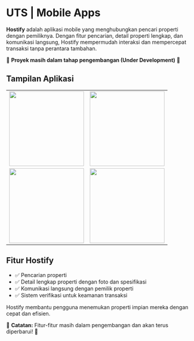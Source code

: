 # UTS | Mobile Apps  

**Hostify** adalah aplikasi mobile yang menghubungkan pencari properti dengan pemiliknya. Dengan fitur pencarian, detail properti lengkap, dan komunikasi langsung, Hostify mempermudah interaksi dan mempercepat transaksi tanpa perantara tambahan.  

🚧 **Proyek masih dalam tahap pengembangan (Under Development)** 🚧  

## Tampilan Aplikasi  

<div align="center">  
  <table>  
    <tr>  
      <td><img src="https://i.ibb.co/9k0JybVw/01dc0cda-66cc-4134-95e5-76e123206e3b.jpg" width="200"></td>  
      <td><img src="https://i.ibb.co/Cs6qD9Nm/e566e007-1c0a-4cf9-b7c1-9184d35a2ac6.jpg" width="200"></td>  
    </tr>  
    <tr>  
      <td><img src="https://i.ibb.co/JWVHJsMF/98f2087c-b754-42a1-9ae4-fb0b33a0ab3c.jpg" width="200"></td>  
      <td><img src="https://i.ibb.co/27rvCcd2/f931cb61-2b98-4842-8f37-2a63f1c49de9.jpg" width="200"></td>  
    </tr>  
  </table>  
</div>  

## Fitur Hostify  
- ✅ Pencarian properti
- ✅ Detail lengkap properti dengan foto dan spesifikasi  
- ✅ Komunikasi langsung dengan pemilik properti
- ✅ Sistem verifikasi untuk keamanan transaksi  

Hostify membantu pengguna menemukan properti impian mereka dengan cepat dan efisien.  

📌 **Catatan:** Fitur-fitur masih dalam pengembangan dan akan terus diperbarui! 🚀  
